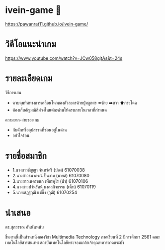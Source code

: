 # ivein-game 👾
https://pawanrat11.github.io/ivein-game/

# วิดีโอแนะนำเกม
https://www.youtube.com/watch?v=JCw058gjtAs&t=24s

# รายละเอียดเกม
วิธีการเล่น
  * ควบคุมทิศทางการเคลื่อนไหวของตัวละครด้วยปุ่มลูกศร :arrow_left:ซ้าย :arrow_right:ขวา :arrow_up:กระโดด 
  * ต้องเก็บอัญมณีสีม่วงในแต่ละด่านให้ครบภายในเวลาที่กำหนด
  
ความยาก-ง่ายของเกม
  * กับดักหรืออุปสรรคที่ซ่อนอยู่ในด่าน
  * อย่าใจร้อน
  
# รายชื่อสมาชิก
  * 1.นางสาวชัญญา จันทร์ศรี (ปอง) 61070038
  * 2.นางสาวธนาภรณ์ ปั้นงาม (มายด์) 61070080
  * 3.นางสาวเนตรชนก เพ็ชรอุไร (น้ำ)  61070106
  * 4.นางสาวปวันรัตน์ มงคลกิจธรรม (เน็ท) 61070119
  * 5.นายเสฎฐวุฒิ แซ่อึ๊ง (วุฒิ) 61070254
  
# นำเสนอ
  ดร.สุภวรรณ อันนันหนับ

ชิ้นงานนี้เป็นส่วนหนึ่งของวิชา Multimedia Technology ภาคเรียนที่ 2 ปีการศึกษา 2561 
คณะเทคโนโลยีสารสนเทศ สถาบันเทคโนโลยีพระจอมเกล้าเจ้าคุณทหารลาดกระบัง
  
